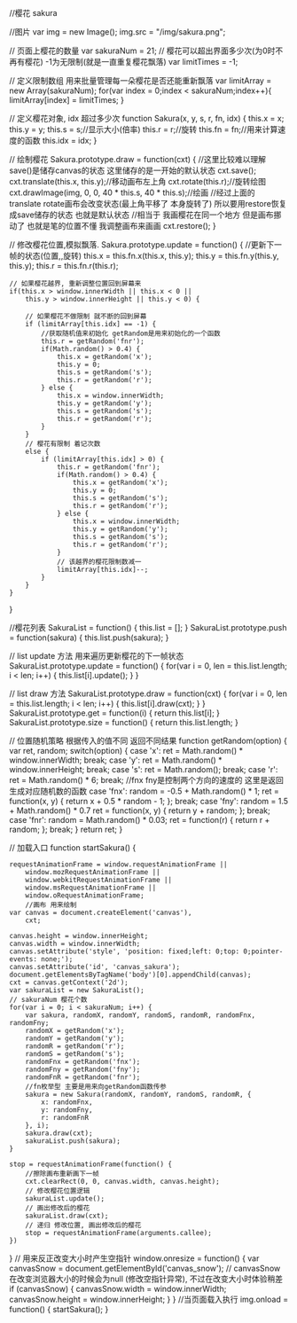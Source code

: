 //樱花 sakura

//图片
var img = new Image();
img.src = "/img/sakura.png";

// 页面上樱花的数量 
var sakuraNum = 21;
// 樱花可以超出界面多少次(为0时不再有樱花) -1为无限制(就是一直重复樱花飘落)
var limitTimes = -1;

// 定义限制数组 用来批量管理每一朵樱花是否还能重新飘落
var limitArray = new Array(sakuraNum);
for(var index = 0;index < sakuraNum;index++){
    limitArray[index] = limitTimes;
}

// 定义樱花对象, idx 超过多少次
function Sakura(x, y, s, r, fn, idx) {
	this.x = x;
	this.y = y;
	this.s = s;//显示大小(倍率)
	this.r = r;//旋转
	this.fn = fn;//用来计算速度的函数
	this.idx = idx;
}

// 绘制樱花
Sakura.prototype.draw = function(cxt) {
	//这里比较难以理解 save()是储存canvas的状态 这里储存的是一开始的默认状态 
	cxt.save();
	cxt.translate(this.x, this.y);//移动画布左上角
	cxt.rotate(this.r);//旋转绘图
	cxt.drawImage(img, 0, 0, 40 * this.s, 40 * this.s);//绘画
	//经过上面的 translate rotate画布会改变状态(最上角平移了 本身旋转了) 所以要用restore恢复成save储存的状态 也就是默认状态
	//相当于 我画樱花在同一个地方 但是画布挪动了 也就是笔的位置不懂 我调整画布来画画
	cxt.restore();
}

// 修改樱花位置,模拟飘落.
Sakura.prototype.update = function() {
	//更新下一帧的状态(位置,,旋转)
	this.x = this.fn.x(this.x, this.y);
	this.y = this.fn.y(this.y, this.y);
	this.r = this.fn.r(this.r);

	// 如果樱花越界, 重新调整位置回到屏幕来
	if(this.x > window.innerWidth || this.x < 0 ||
		this.y > window.innerHeight || this.y < 0) {

		// 如果樱花不做限制 就不断的回到屏幕
		if (limitArray[this.idx] == -1) {
			//获取随机值来初始化 getRandom是用来初始化的一个函数
			this.r = getRandom('fnr');
			if(Math.random() > 0.4) {
				this.x = getRandom('x');
				this.y = 0;
				this.s = getRandom('s');
				this.r = getRandom('r');
			} else {
				this.x = window.innerWidth;
				this.y = getRandom('y');
				this.s = getRandom('s');
				this.r = getRandom('r');
			}
		}
		// 樱花有限制 着记次数
		else {
			if (limitArray[this.idx] > 0) {
				this.r = getRandom('fnr');
				if(Math.random() > 0.4) {
					this.x = getRandom('x');
					this.y = 0;
					this.s = getRandom('s');
					this.r = getRandom('r');
				} else {
					this.x = window.innerWidth;
					this.y = getRandom('y');
					this.s = getRandom('s');
					this.r = getRandom('r');
				}
				// 该越界的樱花限制数减一
				limitArray[this.idx]--;
			}
		}
	}
}

//樱花列表
SakuraList = function() {
	this.list = [];
}
SakuraList.prototype.push = function(sakura) {
	this.list.push(sakura);
}

// list update 方法 用来遍历更新樱花的下一帧状态
SakuraList.prototype.update = function() {
	for(var i = 0, len = this.list.length; i < len; i++) {
		this.list[i].update();
	}
}

// list draw 方法
SakuraList.prototype.draw = function(cxt) {
	for(var i = 0, len = this.list.length; i < len; i++) {
		this.list[i].draw(cxt);
	}
}
SakuraList.prototype.get = function(i) {
	return this.list[i];
}
SakuraList.prototype.size = function() {
	return this.list.length;
}

// 位置随机策略 根据传入的值不同 返回不同结果
function getRandom(option) {
	var ret, random;
	switch(option) {
		case 'x':
			ret = Math.random() * window.innerWidth;
			break;
		case 'y':
			ret = Math.random() * window.innerHeight;
			break;
		case 's':
			ret = Math.random();
			break;
		case 'r':
			ret = Math.random() * 6;
			break;
			//fnx fny是控制两个方向的速度的 这里是返回生成对应随机数的函数
		case 'fnx':
			random = -0.5 + Math.random() * 1;
			ret = function(x, y) {
				return x + 0.5 * random - 1;
			};
			break;
		case 'fny':
			random = 1.5 + Math.random() * 0.7
			ret = function(x, y) {
				return y + random;
			};
			break;
		case 'fnr':
			random = Math.random() * 0.03;
			ret = function(r) {
				return r + random;
			};
			break;
	}
	return ret;
}

// 加载入口
function startSakura() {

  
	requestAnimationFrame = window.requestAnimationFrame ||
		window.mozRequestAnimationFrame ||
		window.webkitRequestAnimationFrame ||
		window.msRequestAnimationFrame ||
		window.oRequestAnimationFrame;
		//画布 用来绘制
	var canvas = document.createElement('canvas'),
		cxt;

	canvas.height = window.innerHeight;
	canvas.width = window.innerWidth;
	canvas.setAttribute('style', 'position: fixed;left: 0;top: 0;pointer-events: none;');
	canvas.setAttribute('id', 'canvas_sakura');
	document.getElementsByTagName('body')[0].appendChild(canvas);
	cxt = canvas.getContext('2d');
	var sakuraList = new SakuraList();
	// sakuraNum 樱花个数 
	for(var i = 0; i < sakuraNum; i++) {
		var sakura, randomX, randomY, randomS, randomR, randomFnx, randomFny;
		randomX = getRandom('x');
		randomY = getRandom('y');
		randomR = getRandom('r');
		randomS = getRandom('s');
		randomFnx = getRandom('fnx');
		randomFny = getRandom('fny');
		randomFnR = getRandom('fnr');
		//fn枚举型 主要是用来向getRandom函数传参
		sakura = new Sakura(randomX, randomY, randomS, randomR, {
			x: randomFnx,
			y: randomFny,
			r: randomFnR
		}, i);
		sakura.draw(cxt);
		sakuraList.push(sakura);
	}

	stop = requestAnimationFrame(function() {
		//擦除画布重新画下一帧
		cxt.clearRect(0, 0, canvas.width, canvas.height);
		// 修改樱花位置逻辑
		sakuraList.update();
		// 画出修改后的樱花
		sakuraList.draw(cxt);
		// 递归 修改位置, 画出修改后的樱花
		stop = requestAnimationFrame(arguments.callee);
	})
}
// 用来反正改变大小时产生空指针
window.onresize = function() {
	var canvasSnow = document.getElementById('canvas_snow');
	// canvasSnow 在改变浏览器大小的时候会为null (修改空指针异常), 不过在改变大小时体验稍差
	if (canvasSnow) {
		canvasSnow.width = window.innerWidth;
		canvasSnow.height = window.innerHeight;
	}
}
//当页面载入执行
img.onload = function() {
	startSakura();
}


